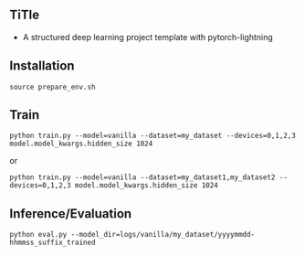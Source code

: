 ## TiTle
- A structured deep learning project template with pytorch-lightning

## Installation
```
source prepare_env.sh
```

## Train

```
python train.py --model=vanilla --dataset=my_dataset --devices=0,1,2,3 model.model_kwargs.hidden_size 1024
```
or
```
python train.py --model=vanilla --dataset=my_dataset1,my_dataset2 --devices=0,1,2,3 model.model_kwargs.hidden_size 1024
```

## Inference/Evaluation

```
python eval.py --model_dir=logs/vanilla/my_dataset/yyyymmdd-hhmmss_suffix_trained
```
